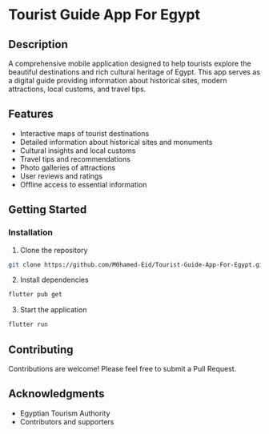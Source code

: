 # Tourist Guide App For Egypt

## Description
A comprehensive mobile application designed to help tourists explore the beautiful destinations and rich cultural heritage of Egypt. This app serves as a digital guide providing information about historical sites, modern attractions, local customs, and travel tips.

## Features
- Interactive maps of tourist destinations
- Detailed information about historical sites and monuments
- Cultural insights and local customs
- Travel tips and recommendations
- Photo galleries of attractions
- User reviews and ratings
- Offline access to essential information

## Getting Started

### Installation
1. Clone the repository
```bash
git clone https://github.com/M0hamed-Eid/Tourist-Guide-App-For-Egypt.git
```

2. Install dependencies
```bash
flutter pub get
```

3. Start the application
```bash
flutter run
```

## Contributing
Contributions are welcome! Please feel free to submit a Pull Request.


## Acknowledgments
- Egyptian Tourism Authority
- Contributors and supporters

